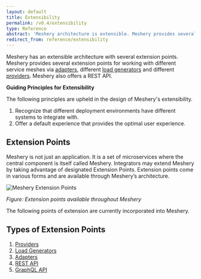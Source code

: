 ```yaml
---
layout: default
title: Extensibility
permalink: /v0.4/extensibility
type: Reference
abstract: 'Meshery architecture is extensible. Meshery provides several extension points for working with different service meshes via <a href="extensibility#adapters">adapters</a>, <a href="extensibility#load-generators">load generators</a> and <a href="extensibility#providers">providers</a>.'
redirect_from: reference/extensibility
---
```


Meshery has an extensible architecture with several extension points. Meshery provides several extension points for working with different service meshes via [adapters](#adapters), different [load generators](#load-generators) and different [providers](#providers). Meshery also offers a REST API.

**Guiding Principles for Extensibility**

The following principles are upheld in the design of Meshery's extensibility.

1. Recognize that different deployment environments have different systems to integrate with.
1. Offer a default experience that provides the optimal user experience.

## Extension Points

Meshery is not just an application. It is a set of microservices where the central component is itself called Meshery. Integrators may extend Meshery by taking advantage of designated Extension Points. Extension points come in various forms and are available through Meshery’s architecture.

![Meshery Extension Points]({{site.baseurl}}/assets/img/architecture/meshery_extension_points.svg)

_Figure: Extension points available throughout Meshery_

The following points of extension are currently incorporated into Meshery.

## Types of Extension Points

1. [Providers]({{site.baseurl}}/extensibility/providers)
1. [Load Generators]({{site.baseurl}}/extensibility/load-generators)
1. [Adapters]({{site.baseurl}}/extensibility/adapters)
1. [REST API](/extensibility/api#rest)
1. [GraphQL API](/extensibility/api#graphql)
